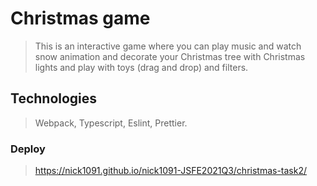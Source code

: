 # Christmas game
>This is an interactive game where you can play music and watch snow animation and decorate your Christmas tree with Christmas lights and play with toys (drag and drop) and filters.
## Technologies
>Webpack, Typescript, Eslint, Prettier.
### Deploy
> https://nick1091.github.io/nick1091-JSFE2021Q3/christmas-task2/
